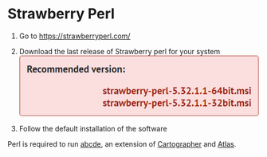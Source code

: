 # Strawberry Perl

1. Go to https://strawberryperl.com/

2. Download the last release of Strawberry perl for your system  
![](perl.png)

3. Follow the default installation of the software

Perl is required to run [abcde](https://www.romhacking.net/utilities/1392/), an extension of [Cartographer](https://www.romhacking.net/utilities/647/) and [Atlas](https://www.romhacking.net/utilities/224/).